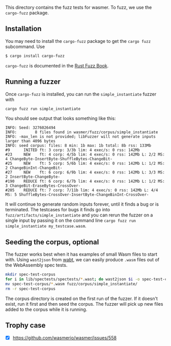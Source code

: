 This directory contains the fuzz tests for wasmer. To fuzz, we use the `cargo-fuzz` package.

## Installation

You may need to install the `cargo-fuzz` package to get the `cargo fuzz` subcommand. Use

```sh
$ cargo install cargo-fuzz
```

`cargo-fuzz` is documented in the [Rust Fuzz Book](https://rust-fuzz.github.io/book/cargo-fuzz.html).

## Running a fuzzer

Once `cargo-fuzz` is installed, you can run the `simple_instantiate` fuzzer with
```sh
cargo fuzz run simple_instantiate
```

You should see output that looks something like this:

```
INFO: Seed: 3276026494
INFO:        8 files found in wasmer/fuzz/corpus/simple_instantiate
INFO: -max_len is not provided; libFuzzer will not generate inputs larger than 4096 bytes
INFO: seed corpus: files: 8 min: 1b max: 1b total: 8b rss: 133Mb
#9      INITED ft: 3 corp: 3/3b lim: 4 exec/s: 0 rss: 142Mb
#23     NEW    ft: 4 corp: 4/5b lim: 4 exec/s: 0 rss: 142Mb L: 2/2 MS: 4 ChangeByte-InsertByte-ShuffleBytes-ChangeBit-
#25     NEW    ft: 5 corp: 5/6b lim: 4 exec/s: 0 rss: 142Mb L: 1/2 MS: 2 ChangeBinInt-ChangeBit-
#27     NEW    ft: 6 corp: 6/9b lim: 4 exec/s: 0 rss: 142Mb L: 3/3 MS: 2 InsertByte-ChangeByte-
#190    REDUCE ft: 6 corp: 6/7b lim: 4 exec/s: 0 rss: 142Mb L: 1/2 MS: 3 ChangeBit-EraseBytes-CrossOver-
#205    REDUCE ft: 7 corp: 7/11b lim: 4 exec/s: 0 rss: 142Mb L: 4/4 MS: 5 ShuffleBytes-CrossOver-InsertByte-ChangeBinInt-CrossOver-
```
It will continue to generate random inputs forever, until it finds a bug or is terminated. The testcases for bugs it finds go into `fuzz/artifacts/simple_instantiate` and you can rerun the fuzzer on a single input by passing it on the command line `cargo fuzz run simple_instantiate my_testcase.wasm`.

## Seeding the corpus, optional

The fuzzer works best when it has examples of small Wasm files to start with. Using `wast2json` from [wabt](https://github.com/WebAssembly/wabt), we can easily produce `.wasm` files out of the WebAssembly spec tests.

```sh
mkdir spec-test-corpus
for i in lib/spectests/spectests/*.wast; do wast2json $i -o spec-test-corpus/$(basename $i).json; done
mv spec-test-corpus/*.wasm fuzz/corpus/simple_instantiate/
rm -r spec-test-corpus
```

The corpus directory is created on the first run of the fuzzer. If it doesn't exist, run it first and then seed the corpus. The fuzzer will pick up new files added to the corpus while it is running.

## Trophy case

- [x] https://github.com/wasmerio/wasmer/issues/558

